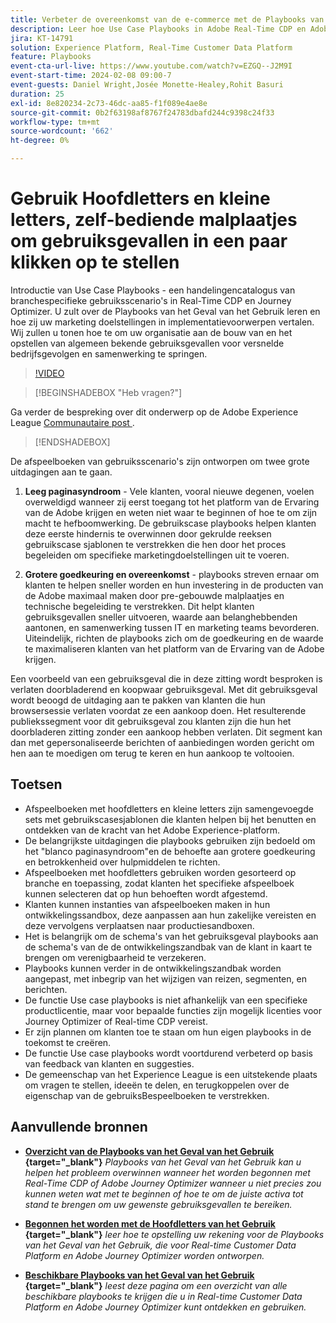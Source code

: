 ```yaml
---
title: Verbeter de overeenkomst van de e-commerce met de Playbooks van het Geval van het Gebruik, zelf-servermalplaatjes om e-commerce gebruiksgevallen in een paar klikken op te stellen
description: Leer hoe Use Case Playbooks in Adobe Real-Time CDP en Adobe Journey Optimizer eenvoudig kan worden geïmplementeerd en hoe het ontgrendelen van potentieel de betrokkenheid van klanten bij e-commerce verbetert.
jira: KT-14791
solution: Experience Platform, Real-Time Customer Data Platform
feature: Playbooks
event-cta-url-live: https://www.youtube.com/watch?v=EZGQ--J2M9I
event-start-time: 2024-02-08 09:00-7
event-guests: Daniel Wright,Josée Monette-Healey,Rohit Basuri
duration: 25
exl-id: 8e820234-2c73-46dc-aa85-f1f089e4ae8e
source-git-commit: 0b2f63198af8767f24783dbafd244c9398c24f33
workflow-type: tm+mt
source-wordcount: '662'
ht-degree: 0%

---
```


# Gebruik Hoofdletters en kleine letters, zelf-bediende malplaatjes om gebruiksgevallen in een paar klikken op te stellen

Introductie van Use Case Playbooks - een handelingencatalogus van branchespecifieke gebruiksscenario&#39;s in Real-Time CDP en Journey Optimizer. U zult over de Playbooks van het Geval van het Gebruik leren en hoe zij uw marketing doelstellingen in implementatievoorwerpen vertalen. Wij zullen u tonen hoe te om uw organisatie aan de bouw van en het opstellen van algemeen bekende gebruiksgevallen voor versnelde bedrijfsgevolgen en samenwerking te springen.

>[!VIDEO](https://video.tv.adobe.com/v/3426930/?quality=12&learn=on)

>[!BEGINSHADEBOX  &quot;Heb vragen?&quot;]

Ga verder de bespreking over dit onderwerp op de Adobe Experience League [ Communautaire post ](https://experienceleaguecommunities.adobe.com/t5/adobe-experience-platform/experience-league-live-post-session-discussion-use-case/m-p/651643#M488).

>[!ENDSHADEBOX]

De afspeelboeken van gebruiksscenario&#39;s zijn ontworpen om twee grote uitdagingen aan te gaan.

1. **Leeg paginasyndroom** - Vele klanten, vooral nieuwe degenen, voelen overweldigd wanneer zij eerst toegang tot het platform van de Ervaring van de Adobe krijgen en weten niet waar te beginnen of hoe te om zijn macht te hefboomwerking. De gebruikscase playbooks helpen klanten deze eerste hindernis te overwinnen door gekrulde reeksen gebruikscase sjablonen te verstrekken die hen door het proces begeleiden om specifieke marketingdoelstellingen uit te voeren.

1. **Grotere goedkeuring en overeenkomst** - playbooks streven ernaar om klanten te helpen sneller worden en hun investering in de producten van de Adobe maximaal maken door pre-gebouwde malplaatjes en technische begeleiding te verstrekken.  Dit helpt klanten gebruiksgevallen sneller uitvoeren, waarde aan belanghebbenden aantonen, en samenwerking tussen IT en marketing teams bevorderen.  Uiteindelijk, richten de playbooks zich om de goedkeuring en de waarde te maximaliseren klanten van het platform van de Ervaring van de Adobe krijgen.

Een voorbeeld van een gebruiksgeval die in deze zitting wordt besproken is verlaten doorbladerend en koopwaar gebruiksgeval. Met dit gebruiksgeval wordt beoogd de uitdaging aan te pakken van klanten die hun browsersessie verlaten voordat ze een aankoop doen. Het resulterende publiekssegment voor dit gebruiksgeval zou klanten zijn die hun het doorbladeren zitting zonder een aankoop hebben verlaten. Dit segment kan dan met gepersonaliseerde berichten of aanbiedingen worden gericht om hen aan te moedigen om terug te keren en hun aankoop te voltooien.

## Toetsen

* Afspeelboeken met hoofdletters en kleine letters zijn samengevoegde sets met gebruikscasesjablonen die klanten helpen bij het benutten en ontdekken van de kracht van het Adobe Experience-platform.
* De belangrijkste uitdagingen die playbooks gebruiken zijn bedoeld om het &quot;blanco paginasyndroom&quot;en de behoefte aan grotere goedkeuring en betrokkenheid over hulpmiddelen te richten.
* Afspeelboeken met hoofdletters gebruiken worden gesorteerd op branche en toepassing, zodat klanten het specifieke afspeelboek kunnen selecteren dat op hun behoeften wordt afgestemd.
* Klanten kunnen instanties van afspeelboeken maken in hun ontwikkelingssandbox, deze aanpassen aan hun zakelijke vereisten en deze vervolgens verplaatsen naar productiesandboxen.
* Het is belangrijk om de schema&#39;s van het gebruiksgeval playbooks aan de schema&#39;s van de de ontwikkelingszandbak van de klant in kaart te brengen om verenigbaarheid te verzekeren.
* Playbooks kunnen verder in de ontwikkelingszandbak worden aangepast, met inbegrip van het wijzigen van reizen, segmenten, en berichten.
* De functie Use case playbooks is niet afhankelijk van een specifieke productlicentie, maar voor bepaalde functies zijn mogelijk licenties voor Journey Optimizer of Real-time CDP vereist.
* Er zijn plannen om klanten toe te staan om hun eigen playbooks in de toekomst te creëren.
* De functie Use case playbooks wordt voortdurend verbeterd op basis van feedback van klanten en suggesties.
* De gemeenschap van het Experience League is een uitstekende plaats om vragen te stellen, ideeën te delen, en terugkoppelen over de eigenschap van de gebruiksBespeelboeken te verstrekken.

## Aanvullende bronnen

* **[Overzicht van de Playbooks van het Geval van het Gebruik ](https://experienceleague.adobe.com/docs/experience-platform/use-case-playbooks/playbooks/overview.html?lang=nl-NL){target="_blank"}**
  *Playbooks van het Geval van het Gebruik kan u helpen het probleem overwinnen wanneer het worden begonnen met Real-Time CDP of Adobe Journey Optimizer wanneer u niet precies zou kunnen weten wat met te beginnen of hoe te om de juiste activa tot stand te brengen om uw gewenste gebruiksgevallen te bereiken.*

* **[Begonnen het worden met de Hoofdletters van het Gebruik ](https://experienceleague.adobe.com/docs/experience-platform/use-case-playbooks/playbooks/get-started.html?lang=nl-NL){target="_blank"}**
  *leer hoe te opstelling uw rekening voor de Playbooks van het Geval van het Gebruik, die voor Real-time Customer Data Platform en Adobe Journey Optimizer worden ontworpen.*

* **[Beschikbare Playbooks van het Geval van het Gebruik ](https://experienceleague.adobe.com/docs/experience-platform/use-case-playbooks/playbooks/playbooks-list.html?lang=nl-NL){target="_blank"}**
  *leest deze pagina om een overzicht van alle beschikbare playbooks te krijgen die u in Real-time Customer Data Platform en Adobe Journey Optimizer kunt ontdekken en gebruiken.*
